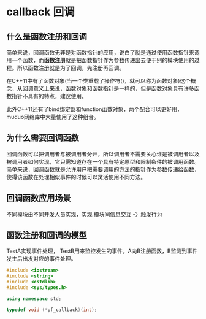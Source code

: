 # callback 回调

## 什么是函数注册和回调

简单来说，回调函数无非是对函数指针的应用，说白了就是通过使用函数指针来调用一个函数，而**函数注册**就是把函数指针作为参数传递出去便于别的模块使用的过程。所以函数注册就是为了回调，先注册再回调。

在C++11中有了函数对象(当一个类重载了操作符()，就可以称为函数对象)这个概念，从回调意义上来说，函数对象和函数指针是一样的，但是函数对象具有许多函数指针不具有的特点，建议使用。

此外C++11还有了bind绑定器和function函数对象，两个配合可以更好用，muduo网络库中大量使用了这种组合。

## 为什么需要回调函数

回调函数可以把调用者与被调用者分开，所以调用者不需要关心谁是被调用者以及被调用者如何实现，它只需知道存在一个具有特定原型和限制条件的被调用函数。简单来说，回调函数就是允许用户把需要调用的方法的指针作为参数传递给函数，使得该函数在处理相似事件的时候可以灵活使用不同方法。

## 回调函数应用场景

不同模块由不同开发人员实现，实现 模块间信息交互 -〉触发行为

## 函数注册和回调的模型

TestA实现事件处理， TestB用来监控发生的事件。A向B注册函数，B监测到事件发生后出发对应的事件处理。

```C++
#include <iostream>
#include <string>
#include <cstdlib>
#include <sys/types.h>

using namespace std;

typedef void (*pf_callback)(int);



```
